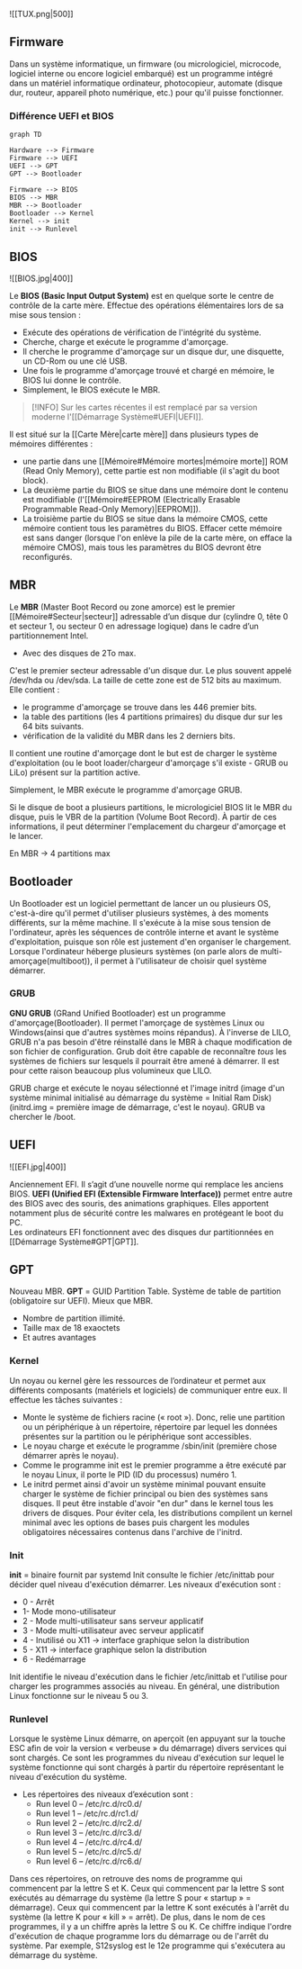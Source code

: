 ![[TUX.png|500]]


## Firmware

Dans un système informatique, un firmware (ou micrologiciel, microcode, logiciel interne ou encore logiciel embarqué) est un programme intégré dans un matériel informatique ordinateur, photocopieur, automate (disque dur, routeur, appareil photo numérique, etc.) pour qu'il puisse fonctionner.

### Différence UEFI et BIOS
```mermaid
graph TD

Hardware --> Firmware
Firmware --> UEFI
UEFI --> GPT
GPT --> Bootloader

Firmware --> BIOS
BIOS --> MBR
MBR --> Bootloader
Bootloader --> Kernel
Kernel --> init
init --> Runlevel

```

## BIOS

![[BIOS.jpg|400]]

Le **BIOS (Basic Input Output System)** est en quelque sorte le centre de contrôle de la carte mère. Effectue des opérations élémentaires lors de sa mise sous tension :
-   Exécute des opérations de vérification de l'intégrité du système.
-   Cherche, charge et exécute le programme d'amorçage.
-   Il cherche le programme d'amorçage sur un disque dur, une disquette, un CD-Rom ou une clé USB.
-   Une fois le programme d'amorçage trouvé et chargé en mémoire, le BIOS lui donne le contrôle.
-   Simplement, le BIOS exécute le MBR.

>[!INFO]
Sur les cartes récentes il est remplacé par sa version moderne l'[[Démarrage Système#UEFI|UEFI]].

Il est situé sur la [[Carte Mère|carte mère]] dans plusieurs types de mémoires différentes : 
- une partie dans une [[Mémoire#Mémoire mortes|mémoire morte]] ROM (Read Only Memory), cette partie est non modifiable (il s'agit du boot block). 
- La deuxième partie du BIOS se situe dans une mémoire dont le contenu est modifiable (l'[[Mémoire#EEPROM (Electrically Erasable Programmable Read-Only Memory)|EEPROM]]). 
- La troisième partie du BIOS se situe dans la mémoire CMOS, cette mémoire contient tous les paramètres du BIOS. Effacer cette mémoire est sans danger (lorsque l'on enlève la pile de la carte mère, on efface la mémoire CMOS), mais tous les paramètres du BIOS devront être reconfigurés.

## MBR

Le **MBR** (Master Boot Record ou zone amorce) est le premier [[Mémoire#Secteur|secteur]] adressable d’un disque dur (cylindre 0, tête 0 et secteur 1, ou secteur 0 en adressage logique) dans le cadre d’un partitionnement Intel.

- Avec des disques de 2To max.

C'est le premier secteur adressable d'un disque dur. Le plus souvent appelé /dev/hda ou /dev/sda.
La taille de cette zone est de 512 bits au maximum. Elle contient :  
- le programme d'amorçage se trouve dans les 446 premier bits.
- la table des partitions (les 4 partitions primaires) du disque dur sur les 64 bits suivants.
- vérification de la validité du MBR dans les 2 derniers bits. 

Il contient une routine d'amorçage dont le but est de charger le système d'exploitation (ou le boot loader/chargeur d'amorçage s'il existe - GRUB ou LiLo) présent sur la partition active.

Simplement, le MBR exécute le programme d'amorçage GRUB.

Si le disque de boot a plusieurs partitions, le micrologiciel BIOS lit le MBR du disque, puis le VBR de la partition (Volume Boot Record). À partir de ces informations, il peut déterminer l'emplacement du chargeur d'amorçage et le lancer.

En MBR -> 4 partitions max

## Bootloader

Un Bootloader est un logiciel permettant de lancer un ou plusieurs OS, c'est-à-dire qu'il permet d'utiliser plusieurs systèmes, à des moments différents, sur la même machine. Il s'exécute à la mise sous tension de l'ordinateur, après les séquences de contrôle interne et avant le système d'exploitation, puisque son rôle est justement d'en organiser le chargement. Lorsque l'ordinateur héberge plusieurs systèmes (on parle alors de multi-amorçage(multiboot)), il permet à l'utilisateur de choisir quel système démarrer.

### GRUB

**GNU GRUB** (GRand Unified Bootloader) est un programme d'amorçage(Bootloader). 
Il permet l'amorçage de systèmes Linux ou Windows(ainsi que d'autres systèmes moins répandus). À l'inverse de LILO, GRUB n'a pas besoin d'être réinstallé dans le MBR à chaque modification de son fichier de configuration.
Grub doit être capable de reconnaître _tous_ les systèmes de fichiers sur lesquels il pourrait être amené à démarrer. Il est pour cette raison beaucoup plus volumineux que LILO.

GRUB charge et exécute le noyau sélectionné et l'image initrd (image d'un système minimal initialisé au démarrage du système = Initial Ram Disk) (initrd.img = première image de démarrage, c'est le noyau). GRUB va chercher le /boot.

## UEFI

![[EFI.jpg|400]]

Anciennement EFI. Il s’agit d’une nouvelle norme qui remplace les anciens BIOS.
**UEFI (Unified EFI (Extensible Firmware Interface))** permet entre autre des BIOS avec des souris, des animations graphiques. Elles apportent notamment plus de sécurité contre les malwares en protégeant le boot du PC.  
Les ordinateurs EFI fonctionnent avec des disques dur partitionnées en [[Démarrage Système#GPT|GPT]].  

## GPT

Nouveau MBR.
**GPT** = GUID Partition Table. Système de table de partition (obligatoire sur UEFI). Mieux que MBR.
- Nombre de partition illimité.
- Taille max de 18 exaoctets
- Et autres avantages

### Kernel

Un noyau ou kernel gère les ressources de l’ordinateur et permet aux différents composants (matériels et logiciels) de communiquer entre eux. Il effectue les tâches suivantes :
- Monte le système de fichiers racine (« root »). Donc, relie une partition ou un périphérique à un répertoire, répertoire par lequel les données présentes sur la partition ou le périphérique sont accessibles.
- Le noyau charge et exécute le programme /sbin/init (première chose démarrer après le noyau).
- Comme le programme init est le premier programme a être exécuté par le noyau Linux, il porte le PID (ID du processus) numéro 1.
- Le initrd permet ainsi d'avoir un système minimal pouvant ensuite charger le système de fichier principal ou bien des systèmes sans disques. Il peut être instable d'avoir "en dur" dans le kernel tous les drivers de disques. Pour éviter cela, les distributions compilent un kernel minimal avec les options de bases puis chargent les modules obligatoires nécessaires contenus dans l'archive de l'initrd.

### Init

**init** = binaire fournit par systemd
Init consulte le fichier /etc/inittab pour décider quel niveau d'exécution démarrer.
Les niveaux d'exécution sont :  
- 0 - Arrêt
- 1- Mode mono-utilisateur
- 2 - Mode multi-utilisateur sans serveur applicatif
- 3 - Mode multi-utilisateur avec serveur applicatif
- 4 - Inutilisé ou X11 -> interface graphique selon la distribution
- 5 - X11 -> interface graphique selon la distribution
- 6 - Redémarrage    

Init identifie le niveau d'exécution dans le fichier /etc/inittab et l'utilise pour charger les programmes associés au niveau. En général, une distribution Linux fonctionne sur le niveau 5 ou 3.

### Runlevel

Lorsque le système Linux démarre, on aperçoit (en appuyant sur la touche ESC afin de voir la version « verbeuse » du démarrage) divers services qui sont chargés. Ce sont les programmes du niveau d'exécution sur lequel le système fonctionne qui sont chargés à partir du répertoire représentant le niveau d'exécution du système.
- Les répertoires des niveaux d’exécution sont :  
	- Run level 0 – /etc/rc.d/rc0.d/
	- Run level 1 – /etc/rc.d/rc1.d/
	- Run level 2 – /etc/rc.d/rc2.d/
	- Run level 3 – /etc/rc.d/rc3.d/
	- Run level 4 – /etc/rc.d/rc4.d/
	- Run level 5 – /etc/rc.d/rc5.d/
	- Run level 6 – /etc/rc.d/rc6.d/  

Dans ces répertoires, on retrouve des noms de programme qui commencent par la lettre S et K.
Ceux qui commencent par la lettre S sont exécutés au démarrage du système (la lettre S pour « startup » = démarrage).
Ceux qui commencent par la lettre K sont exécutés à l'arrêt du système (la lettre K pour « kill » = arrêt).
De plus, dans le nom de ces programmes, il y a un chiffre après la lettre S ou K. Ce chiffre indique l'ordre d'exécution de chaque programme lors du démarrage ou de l'arrêt du système. Par exemple, S12syslog est le 12e programme qui s'exécutera au démarrage du système.